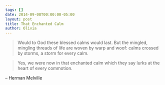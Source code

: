 ```yaml
---
tags: []
date: 2014-09-08T00:00:00-05:00
layout: post
title: That Enchanted Calm
author: Olivia
---
```


> Would to God these blessed calms would last. But the mingled, mingling threads of life are woven by warp and woof: calms crossed by storms, a storm for every calm.

> Yes, we were now in that enchanted calm which they say lurks at the heart of every commotion.

– Herman Melville
